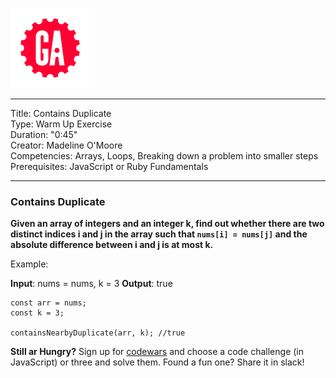 ![](/ga_cog.png)

---
Title: Contains Duplicate<br>
Type: Warm Up Exercise <br>
Duration: "0:45"<br>
Creator: Madeline O'Moore<br>
Competencies:  Arrays, Loops, Breaking down a problem into smaller steps<br>
Prerequisites: JavaScript or Ruby Fundamentals<br>

---

### Contains Duplicate

**Given an array of integers and an integer k, find out whether there are two distinct indices i and j in the array such that `nums[i] = nums[j]` and the absolute difference between i and j is at most k.**


Example:

__Input__: nums = nums, k = 3
__Output__: true

```
const arr = nums;
const k = 3;

containsNearbyDuplicate(arr, k); //true
```

**Still ar Hungry?**
Sign up for [codewars](codewars.com) and choose a code challenge (in JavaScript) or three and solve them. Found a fun one? Share it in slack!
